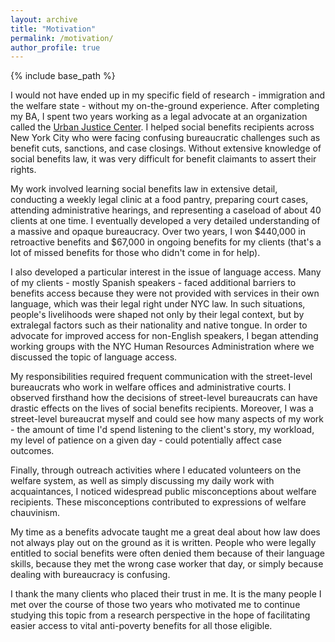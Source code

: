```yaml
---
layout: archive
title: "Motivation"
permalink: /motivation/
author_profile: true
---
```


{% include base_path %}

I would not have ended up in my specific field of research - immigration and the welfare state - without my on-the-ground experience. After completing my BA, I spent two years working as a legal advocate at an organization called the [Urban Justice Center](https://www.urbanjustice.org/). I helped social benefits recipients across New York City who were facing confusing bureaucratic challenges such as benefit cuts, sanctions, and case closings. Without extensive knowledge of social benefits law, it was very difficult for benefit claimants to assert their rights. 

My work involved learning social benefits law in extensive detail, conducting a weekly legal clinic at a food pantry, preparing court cases, attending administrative hearings, and representing a caseload of about 40 clients at one time. I eventually developed a very detailed understanding of a massive and opaque bureaucracy. Over two years, I won $440,000 in retroactive benefits and $67,000 in ongoing benefits for my clients (that's a lot of missed benefits for those who didn't come in for help). 

I also developed a particular interest in the issue of language access. Many of my clients - mostly Spanish speakers - faced additional barriers to benefits access because they were not provided with services in their own language, which was their legal right under NYC law. In such situations, people's livelihoods were shaped not only by their legal context, but by extralegal factors such as their nationality and native tongue. In order to advocate for improved access for non-English speakers, I began attending working groups with the NYC Human Resources Administration where we discussed the topic of language access. 

My responsibilities required frequent communication with the street-level bureaucrats who work in welfare offices and administrative courts. I observed firsthand how the decisions of street-level bureaucrats can have drastic effects on the lives of social benefits recipients. Moreover, I was a street-level bureaucrat myself and could see how many aspects of my work - the amount of time I'd spend listening to the client's story, my workload, my level of patience on a given day - could potentially affect case outcomes. 

Finally, through outreach activities where I educated volunteers on the welfare system, as well as simply discussing my daily work with acquaintances, I noticed widespread public misconceptions about welfare recipients. These misconceptions contributed to expressions of welfare chauvinism.

My time as a benefits advocate taught me a great deal about how law does not always play out on the ground as it is written. People who were legally entitled to social benefits were often denied them because of their language skills, because they met the wrong case worker that day, or simply because dealing with bureaucracy is confusing. 

I thank the many clients who placed their trust in me. It is the many people I met over the course of those two years who motivated me to continue studying this topic from a research perspective in the hope of facilitating easier access to vital anti-poverty benefits for all those eligible.
